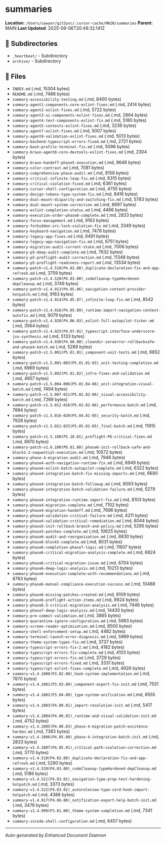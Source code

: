 # summaries

**Location**: `/Users/sawyer/gitSync/.cursor-cache/MAIN/summaries`
**Parent**: MAIN
**Last Updated**: 2025-08-06T20:48:32.141Z

## 📁 Subdirectories

- `_heartbeat/` - Subdirectory
- `archive/` - Subdirectory

## 📄 Files

- `INDEX.md` (.md, 15304 bytes)
- `README.md` (.md, 7488 bytes)
- `summary-accessibility-testing.md` (.md, 8400 bytes)
- `summary-agent1-components-core-eslint-fixes.md` (.md, 2414 bytes)
- `summary-agent2-eslint-fixes.md` (.md, 5722 bytes)
- `summary-agent3-ui-components-eslint-fixes.md` (.md, 2864 bytes)
- `summary-agent4-text-components-eslint-fix.md` (.md, 5180 bytes)
- `summary-agent5-contexts-eslint-fixes.md` (.md, 3236 bytes)
- `summary-agent7-eslint-fixes.md` (.md, 5007 bytes)
- `summary-agent8-validation-eslint-fixes.md` (.md, 5013 bytes)
- `summary-backend-typescript-errors-fixed.md` (.md, 2721 bytes)
- `summary-bash-profile-terminal-fix.md` (.md, 5096 bytes)
- `summary-braun-agent8-core-devtools-eslint-fixes.md` (.md, 2304 bytes)
- `summary-braun-handoff-phase5-execution.md` (.md, 9648 bytes)
- `summary-color-contrast.md` (.md, 7081 bytes)
- `summary-comprehensive-phase-audit.md` (.md, 8158 bytes)
- `summary-critical-infinite-loop-fix.md` (.md, 6315 bytes)
- `summary-critical-violation-fixed.md` (.md, 6361 bytes)
- `summary-cursor-shell-configuration.md` (.md, 4755 bytes)
- `summary-design-tokens-type-system-fix.md` (.md, 8416 bytes)
- `summary-dual-mount-disparity-and-switching-fix.md` (.md, 5783 bytes)
- `summary-dual-mount-system-correction.md` (.md, 6697 bytes)
- `summary-eslint-completion-status.md` (.md, 4466 bytes)
- `summary-execution-order-phase6-complete.md` (.md, 2833 bytes)
- `summary-focus-management.md` (.md, 9163 bytes)
- `summary-forbidden-src-lock-violation-fix.md` (.md, 3349 bytes)
- `summary-keyboard-navigation.md` (.md, 7478 bytes)
- `summary-legacy-app-fixes.md` (.md, 6491 bytes)
- `summary-legacy-app-navigation-fix.md` (.md, 6751 bytes)
- `summary-migration-audit-current-state.md` (.md, 7006 bytes)
- `summary-p5-deep-audit-complete.md` (.md, 7632 bytes)
- `summary-p5-preflight-audit-correction.md` (.md, 11348 bytes)
- `summary-p5-preflight-readiness-report.md` (.md, 13534 bytes)
- `summary-patch-v1.4.510(P4.02.08)_duplicate-declaration-fix-and-app-refresh.md` (.md, 3759 bytes)
- `summary-patch-v1.4.520(P4.03.00)_codeCleanup-typeHardened-depCleanup.md` (.md, 3749 bytes)
- `summary-patch-v1.4.913(P4.05.06)_navigation-context-provider-hotpatch.md` (.md, 9163 bytes)
- `summary-patch-v1.4.914(P4.05.07)_infinite-loop-fix.md` (.md, 8542 bytes)
- `summary-patch-v1.4.916(P4.05.09)_runtime-import-navigation-context-autofix.md` (.md, 9079 bytes)
- `summary-patch-v1.4.920(P4.06.03)_eslint-full-autopilot-ticker.md` (.md, 3564 bytes)
- `summary-patch-v1.4.925(P4.07.01)_typescript-interface-underscore-jsx-synthesis.md` (.md, 5133 bytes)
- `summary-patch-v1.4.930(P4.08.00)_cleandir-zeroerror-rollbacksafe-and-phase4-batch.md` (.md, 5289 bytes)
- `summary-patch-v1.5.001(P5.01.01)_component-unit-tests.md` (.md, 6652 bytes)
- `summary-patch-v1.5.001-003(P5.01.01-03)_unit-testing-completion.md` (.md, 6969 bytes)
- `summary-patch-v1.5.002(P5.01.02)_infra-fixes-and-validation.md` (.md, 4957 bytes)
- `summary-patch-v1.5.004-006(P5.01.04-06)_unit-integration-visual-batch.md` (.md, 7494 bytes)
- `summary-patch-v1.5.007-011(P5.02.02-06)_visual-accessibility-batch.md` (.md, 7269 bytes)
- `summary-patch-v1.5.012-016(P5.03.02-06)_performance-batch.md` (.md, 7884 bytes)
- `summary-patch-v1.5.016-020(P5.04.01-05)_security-batch.md` (.md, 7928 bytes)
- `summary-patch-v1.5.021-025(P5.05.01-05)_final-batch.md` (.md, 11915 bytes)
- `summary-patch-v1.5.100(P5.10.01)_preflight-P6-critical-fixes.md` (.md, 8970 bytes)
- `summary-patch-v1.6.100(P6.01.00)_phase6-init-rollback-safe-and-block1-2-sequential-execution.md` (.md, 10572 bytes)
- `summary-phase-4-migration-audit.md` (.md, 7946 bytes)
- `summary-phase4-auth-navigation-runtime-fix.md` (.md, 6949 bytes)
- `summary-phase4-eslint-batch-autopilot-complete.md` (.md, 6322 bytes)
- `summary-phase4-integration-batch-fix-missing-imports.md` (.md, 6690 bytes)
- `summary-phase4-integration-batch-followup.md` (.md, 6093 bytes)
- `summary-phase4-integration-batch-validation-failure.md` (.md, 5279 bytes)
- `summary-phase4-integration-runtime-import-fix.md` (.md, 8103 bytes)
- `summary-phase4-migration-complete.md` (.md, 7102 bytes)
- `summary-phase4-migration-handoff.md` (.md, 7696 bytes)
- `summary-phase4-validation-critical-failure.md` (.md, 4211 bytes)
- `summary-phase4-validation-critical-remediation.md` (.md, 6044 bytes)
- `summary-phase5-init-rollback-branch-and-policy.md` (.md, 5295 bytes)
- `summary-phase5-patches-complete.md` (.md, 10625 bytes)
- `summary-phase6-audit-and-reorganization.md` (.md, 8830 bytes)
- `summary-phase6-block5-complete.md` (.md, 8031 bytes)
- `summary-phase6-completion-phase7-logic.md` (.md, 11607 bytes)
- `summary-phase6-critical-migration-analysis-complete.md` (.md, 6824 bytes)
- `summary-phase6-critical-migration-issue.md` (.md, 6704 bytes)
- `summary-phase6-deep-logic-analysis.md` (.md, 10213 bytes)
- `summary-phase6-execution-complete-with-recommendations.md` (.md, 8763 bytes)
- `summary-phase6-manual-compliance-execution-success.md` (.md, 10488 bytes)
- `summary-phase6-missing-patches-created.md` (.md, 8109 bytes)
- `summary-phase6-preflight-action-items.md` (.md, 9924 bytes)
- `summary-phase6.5-critical-migration-analysis.md` (.md, 7446 bytes)
- `summary-phase7-deep-logic-analysis.md` (.md, 14430 bytes)
- `summary-pre-commit-validation.md` (.md, 3865 bytes)
- `summary-quarantine-ignore-configuration.md` (.md, 5993 bytes)
- `summary-screen-reader-optimization.md` (.md, 8500 bytes)
- `summary-shell-enforcement-setup.md` (.md, 4482 bytes)
- `summary-terminal-launch-error-diagnosis.md` (.md, 5989 bytes)
- `summary-theme-system-types-fix.md` (.md, 3737 bytes)
- `summary-typescript-errors-fix-2.md` (.md, 4182 bytes)
- `summary-typescript-errors-fix-complete.md` (.md, 4103 bytes)
- `summary-typescript-errors-fix.md` (.md, 3729 bytes)
- `summary-typescript-errors-fixed.md` (.md, 3331 bytes)
- `summary-typescript-eslint-fixes-complete.md` (.md, 4926 bytes)
- `summary-v1.4.1000(P3.02.00)_hook-system-implementation.md` (.md, 7870 bytes)
- `summary-v1.4.1001(P3.03.00)_component-export-fix-init.md` (.md, 7551 bytes)
- `summary-v1.4.1002(P3.04.00)_type-system-unification.md` (.md, 8555 bytes)
- `summary-v1.4.1003(P4.00.01)_import-resolution-init.md` (.md, 5417 bytes)
- `summary-v1.4.1004(P4.00.02)_runtime-and-visual-validation-init.md` (.md, 4752 bytes)
- `summary-v1.4.1005(P4.00.03)_phase-4-migration-patch-existence-harden.md` (.md, 7383 bytes)
- `summary-v1.4.1006(P4.05.00)_phase-4-integration-batch-init.md` (.md, 2833 bytes)
- `summary-v1.4.1007(P4.05.01)_critical-path-violation-correction.md` (.md, 3770 bytes)
- `summary-v1.4.510(P4.02.08)_duplicate-declaration-fix-and-app-refresh.md` (.md, 5290 bytes)
- `summary-v1.4.520(P4.03.00)_codeCleanup-typeHardened-depCleanup.md` (.md, 5186 bytes)
- `summary-v1.4.521(P4.03.01)_navigation-type-prop-test-hardening-hotpatch.md` (.md, 3373 bytes)
- `summary-v1.4.522(P4.03.02)_autoroleview-type-card-hook-import-hotpatch.md` (.md, 4386 bytes)
- `summary-v1.4.917(P4.06.00)_notification-export-help-batch-init.md` (.md, 3476 bytes)
- `summary-v1.4.999(P3.01.00)_theme-system-completion.md` (.md, 7341 bytes)
- `summary-vscode-shell-configuration.md` (.md, 6457 bytes)

---

*Auto-generated by Enhanced Document Daemon*
